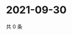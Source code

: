 # 2021-09-30

共 0 条

<!-- BEGIN WEIBO -->
<!-- 最后更新时间 Thu Sep 30 2021 17:13:05 GMT+0800 (China Standard Time) -->

<!-- END WEIBO -->
